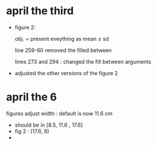 # april the third

- figure 2:

  obj. = present eveything as mean ± sd

  line 259-60 removed the filled between

  lines 273 and 294 : changed the fill between arguments

- adjusted the other versions of the figure 2

# april the 6

figures adjust width : default is now 11.6 cm

- should be in [8.5, 11.6 , 17.6]
- fig 2 : (17.6, 8)
- 